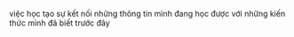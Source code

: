 việc học tạo sự kết nối những thông tin mình đang học được với những kiến thức mình đã biết trước đây